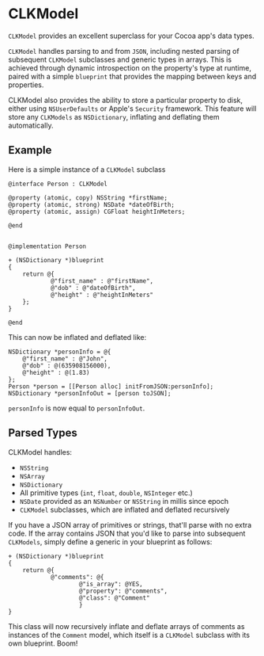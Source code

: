 # CLKModel

`CLKModel` provides an excellent superclass for your Cocoa app's data types.

`CLKModel` handles parsing to and from `JSON`, including nested parsing of subsequent `CLKModel` subclasses and generic types in arrays.  This is achieved through dynamic introspection on the property's type at runtime, paired with a simple `blueprint` that provides the mapping between keys and properties.

CLKModel also provides the ability to store a particular property to disk, either using `NSUserDefaults` or Apple's `Security` framework.  This feature will store any `CLKModels` as `NSDictionary`, inflating and deflating them automatically.

## Example

Here is a simple instance of a `CLKModel` subclass


```objc
@interface Person : CLKModel

@property (atomic, copy) NSString *firstName;
@property (atomic, strong) NSDate *dateOfBirth;
@property (atomic, assign) CGFloat heightInMeters;

@end


@implementation Person

+ (NSDictionary *)blueprint
{
    return @{
            @"first_name" : @"firstName",
            @"dob" : @"dateOfBirth",
            @"height" : @"heightInMeters"
    };
}

@end
```

This can now be inflated and deflated like:

```objc
NSDictionary *personInfo = @{
    @"first_name" : @"John",
    @"dob" : @(635908156000),
    @"height" : @(1.83)
};
Person *person = [[Person alloc] initFromJSON:personInfo];
NSDictionary *personInfoOut = [person toJSON];
```

`personInfo` is now equal to `personInfoOut`.

## Parsed Types

CLKModel handles:

* `NSString`
* `NSArray`
* `NSDictionary`
* All primitive types (`int`, `float`, `double`, `NSInteger` etc.)
* `NSDate` provided as an `NSNumber` or `NSString` in millis since epoch
* `CLKModel` subclasses, which are inflated and deflated recursively

If you have a JSON array of primitives or strings, that'll parse with no extra code.  If the array contains JSON that you'd like to parse into subsequent `CLKModels`, simply define a generic in your blueprint as follows:


```objc
+ (NSDictionary *)blueprint
{
    return @{
            @"comments": @{
                    @"is_array": @YES,
                    @"property": @"comments",
                    @"class": @"Comment"
                    }
}
```

This class will now recursively inflate and deflate arrays of comments as instances of the `Comment` model, which itself is a `CLKModel` subclass with its own blueprint.  Boom!
